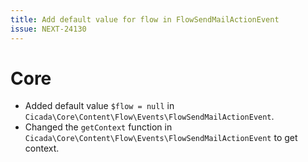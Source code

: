 ```yaml
---
title: Add default value for flow in FlowSendMailActionEvent
issue: NEXT-24130
---
```

# Core
* Added default value `$flow = null` in `Cicada\Core\Content\Flow\Events\FlowSendMailActionEvent`.
* Changed the `getContext` function in `Cicada\Core\Content\Flow\Events\FlowSendMailActionEvent` to get context.
